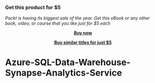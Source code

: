 
### Get this product for $5

<i>Packt is having its biggest sale of the year. Get this eBook or any other book, video, or course that you like just for $5 each</i>


<b><p align='center'>[Buy now](https://packt.link/9781803233178)</p></b>


<b><p align='center'>[Buy similar titles for just $5](https://subscription.packtpub.com/search)</p></b>


# Azure-SQL-Data-Warehouse-Synapse-Analytics-Service